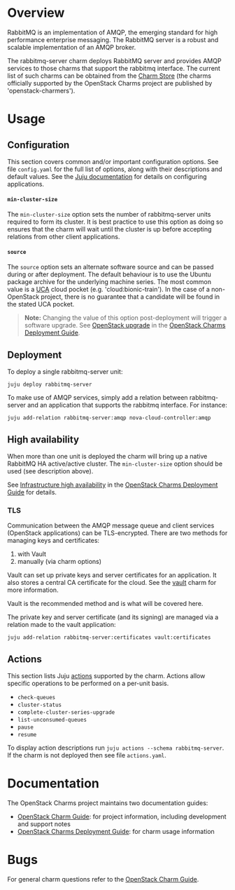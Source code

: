 # Overview

RabbitMQ is an implementation of AMQP, the emerging standard for high
performance enterprise messaging. The RabbitMQ server is a robust and scalable
implementation of an AMQP broker.

The rabbitmq-server charm deploys RabbitMQ server and provides AMQP services to
those charms that support the rabbitmq interface. The current list of such
charms can be obtained from the [Charm Store][charms-requires-rabbitmq] (the
charms officially supported by the OpenStack Charms project are published by
'openstack-charmers').

# Usage

## Configuration

This section covers common and/or important configuration options. See file
`config.yaml` for the full list of options, along with their descriptions and
default values. See the [Juju documentation][juju-docs-config-apps] for details
on configuring applications.

#### `min-cluster-size`

The `min-cluster-size` option sets the number of rabbitmq-server units required
to form its cluster. It is best practice to use this option as doing so ensures
that the charm will wait until the cluster is up before accepting relations
from other client applications.

#### `source`

The `source` option sets an alternate software source and can be passed during
or after deployment. The default behaviour is to use the Ubuntu package archive
for the underlying machine series. The most common value is a [UCA][uca] cloud
pocket (e.g. 'cloud:bionic-train'). In the case of a non-OpenStack project,
there is no guarantee that a candidate will be found in the stated UCA pocket.

> **Note:** Changing the value of this option post-deployment will trigger a
  software upgrade. See [OpenStack upgrade][cdg-upgrade-openstack] in the
  [OpenStack Charms Deployment Guide][cdg].

## Deployment

To deploy a single rabbitmq-server unit:

    juju deploy rabbitmq-server

To make use of AMQP services, simply add a relation between rabbitmq-server and
an application that supports the rabbitmq interface. For instance:

    juju add-relation rabbitmq-server:amqp nova-cloud-controller:amqp

## High availability

When more than one unit is deployed the charm will bring up a native RabbitMQ
HA active/active cluster. The ``min-cluster-size`` option should be used (see
description above).

See [Infrastructure high availability][cdg-ha-rabbitmq] in the [OpenStack Charms
Deployment Guide][cdg] for details.

### TLS

Communication between the AMQP message queue and client services (OpenStack
applications) can be TLS-encrypted. There are two methods for managing keys and
certificates:

1. with Vault
1. manually (via charm options)

Vault can set up private keys and server certificates for an application. It
also stores a central CA certificate for the cloud. See the
[vault][vault-charm] charm for more information.

Vault is the recommended method and is what will be covered here.

The private key and server certificate (and its signing) are managed via a
relation made to the vault application:

    juju add-relation rabbitmq-server:certificates vault:certificates

## Actions

This section lists Juju [actions][juju-docs-actions] supported by the charm.
Actions allow specific operations to be performed on a per-unit basis.

* `check-queues`
* `cluster-status`
* `complete-cluster-series-upgrade`
* `list-unconsumed-queues`
* `pause`
* `resume`

To display action descriptions run `juju actions --schema rabbitmq-server`. If
the charm is not deployed then see file ``actions.yaml``.

# Documentation

The OpenStack Charms project maintains two documentation guides:

* [OpenStack Charm Guide][cg]: for project information, including development
  and support notes
* [OpenStack Charms Deployment Guide][cdg]: for charm usage information

# Bugs

For general charm questions refer to the [OpenStack Charm Guide][cg].

<!-- LINKS -->

[cg]: https://docs.openstack.org/charm-guide
[cdg]: https://docs.openstack.org/project-deploy-guide/charm-deployment-guide
[cdg-upgrade-openstack]: https://docs.openstack.org/project-deploy-guide/charm-deployment-guide/latest/upgrade-openstack.html
[lp-bugs-charm-rabbitmq-server]: https://bugs.launchpad.net/charm-rabbitmq-server/+filebug
[juju-docs-actions]: https://jaas.ai/docs/actions
[charms-requires-rabbitmq]: https://jaas.ai/search?requires=rabbitmq
[vault-charm]: https://jaas.ai/vault
[uca]: https://wiki.ubuntu.com/OpenStack/CloudArchive
[cdg-ha-rabbitmq]: https://docs.openstack.org/project-deploy-guide/charm-deployment-guide/latest/app-ha.html#rabbitmq
[juju-docs-config-apps]: https://juju.is/docs/configuring-applications
